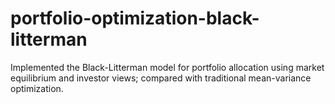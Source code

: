 # portfolio-optimization-black-litterman
Implemented the Black-Litterman model for portfolio allocation using market equilibrium and investor views; compared with traditional mean-variance optimization.
